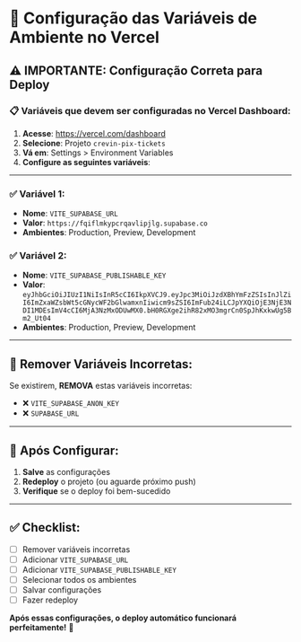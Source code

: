 # 🔧 Configuração das Variáveis de Ambiente no Vercel

## ⚠️ IMPORTANTE: Configuração Correta para Deploy

### 📋 Variáveis que devem ser configuradas no Vercel Dashboard:

1. **Acesse**: https://vercel.com/dashboard
2. **Selecione**: Projeto `crevin-pix-tickets` 
3. **Vá em**: Settings > Environment Variables
4. **Configure as seguintes variáveis**:

---

### ✅ **Variável 1:**
- **Nome**: `VITE_SUPABASE_URL`
- **Valor**: `https://fqiflmkypcrqavlipjlg.supabase.co`
- **Ambientes**: Production, Preview, Development

### ✅ **Variável 2:**
- **Nome**: `VITE_SUPABASE_PUBLISHABLE_KEY`
- **Valor**: `eyJhbGciOiJIUzI1NiIsInR5cCI6IkpXVCJ9.eyJpc3MiOiJzdXBhYmFzZSIsInJlZiI6ImZxaWZsbWt5cGNycWF2bGlwamxnIiwicm9sZSI6ImFub24iLCJpYXQiOjE3NjE3NDI1MDEsImV4cCI6MjA3NzMxODUwMX0.bH0RGXge2ihR82xMO3mgrCn0SpJhKxkwUg5Bm2_Ut04`
- **Ambientes**: Production, Preview, Development

---

## 🚨 **Remover Variáveis Incorretas:**

Se existirem, **REMOVA** estas variáveis incorretas:
- ❌ `VITE_SUPABASE_ANON_KEY`
- ❌ `SUPABASE_URL`

---

## 🔄 **Após Configurar:**

1. **Salve** as configurações
2. **Redeploy** o projeto (ou aguarde próximo push)
3. **Verifique** se o deploy foi bem-sucedido

---

## ✅ **Checklist:**

- [ ] Remover variáveis incorretas
- [ ] Adicionar `VITE_SUPABASE_URL`
- [ ] Adicionar `VITE_SUPABASE_PUBLISHABLE_KEY`
- [ ] Selecionar todos os ambientes
- [ ] Salvar configurações
- [ ] Fazer redeploy

**Após essas configurações, o deploy automático funcionará perfeitamente!** 🚀
